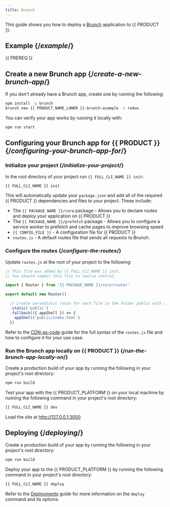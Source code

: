 ```yaml
---
title: Brunch
---
```


This guide shows you how to deploy a [Brunch](https://brunch.io/) application to {{ PRODUCT }}.

## Example {/*example*/}

<ExampleButtons
  title="Brunch"
  siteUrl="https://layer0-docs-layer0-brunch-example-default.layer0-limelight.link"
  repoUrl="https://github.com/layer0-docs/layer0-brunch-example" 
  deployFromRepo />

{{ PREREQ }}

## Create a new Brunch app {/*create-a-new-brunch-app*/}

If you don't already have a Brunch app, create one by running the following:

```bash
npm install -g brunch
brunch new {{ PRODUCT_NAME_LOWER }}-brunch-example -s redux
```

You can verify your app works by running it locally with:

```bash
npm run start
```

## Configuring your Brunch app for {{ PRODUCT }} {/*configuring-your-brunch-app-for*/}

### Initialize your project {/*initialize-your-project*/}

In the root directory of your project run `{{ FULL_CLI_NAME }} init`:

```bash
{{ FULL_CLI_NAME }} init
```

This will automatically update your `package.json` and add all of the required {{ PRODUCT }} dependencies and files to your project. These include:

- The `{{ PACKAGE_NAME }}/core` package - Allows you to declare routes and deploy your application on {{ PRODUCT }}
- The `{{ PACKAGE_NAME }}/prefetch` package - Allows you to configure a service worker to prefetch and cache pages to improve browsing speed
- `{{ CONFIG_FILE }}` - A configuration file for {{ PRODUCT }}
- `routes.js` - A default routes file that sends all requests to Brunch.

### Configure the routes {/*configure-the-routes*/}

Update `routes.js` at the root of your project to the following:

```js
// This file was added by {{ FULL_CLI_NAME }} init.
// You should commit this file to source control.

import { Router } from '{{ PACKAGE_NAME }}/core/router'

export default new Router()

  // Create serveStatic route for each file in the folder public with a cache-control header of 's-maxage=315360000'
  .static('public')
  .fallback(({ appShell }) => {
    appShell('public/index.html')
  })
```

Refer to the [CDN-as-code](/guides/performance/cdn_as_code) guide for the full syntax of the `routes.js` file and how to configure it for your use case.

### Run the Brunch app locally on {{ PRODUCT }} {/*run-the-brunch-app-locally-on*/}

Create a production build of your app by running the following in your project's root directory:

```bash
npm run build
```

Test your app with the {{ PRODUCT_PLATFORM }} on your local machine by running the following command in your project's root directory:

```bash
{{ FULL_CLI_NAME }} dev
```

Load the site at http://127.0.0.1:3000

## Deploying {/*deploying*/}

Create a production build of your app by running the following in your project's root directory:

```bash
npm run build
```

Deploy your app to the {{ PRODUCT_PLATFORM }} by running the following command in your project's root directory:

```bash
{{ FULL_CLI_NAME }} deploy
```

Refer to the [Deployments](/guides/basics/deployments) guide for more information on the `deploy` command and its options.
